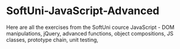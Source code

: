 # SoftUni-JavaScript-Advanced
Here are all the exercises from the SoftUni cource JavaScript - DOM manipulations, jQuery, advanced functions, object compositions, JS classes, prototype chain, unit testing, 
